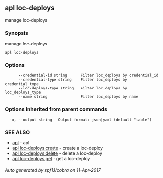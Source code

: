 ## apl loc-deploys

manage loc-deploys

### Synopsis


manage loc-deploys

```
apl loc-deploys
```

### Options

```
      --credential-id string      Filter loc_deploys by credential_id
      --credential-type string    Filter loc_deploys by credential_type
      --loc-deploys-type string   Filter loc_deploys by loc_deploys_type
      --name string               Filter loc_deploys by name
```

### Options inherited from parent commands

```
  -o, --output string   Output format: json|yaml (default "table")
```

### SEE ALSO
* [apl](apl.md)	 - apl
* [apl loc-deploys create](apl_loc-deploys_create.md)	 - create a loc-deploy
* [apl loc-deploys delete](apl_loc-deploys_delete.md)	 - delete a loc-deploy
* [apl loc-deploys get](apl_loc-deploys_get.md)	 - get a loc-deploy

###### Auto generated by spf13/cobra on 11-Apr-2017

